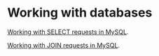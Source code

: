 # Working with databases

[Working with SELECT requests in MySQL](https://docs.google.com/spreadsheets/d/1KP_XEaHbe_KdAwLUKJz5nVb0Ui7Q9--orauwbQrp2_w/edit?usp=sharing).

[Working with JOIN requests in MySQL](https://docs.google.com/spreadsheets/d/1_BSoTXa5x5vDH1ZAWvYPhGRFjCpjH71oPg_AuGD5HXQ/edit?usp=sharing).
